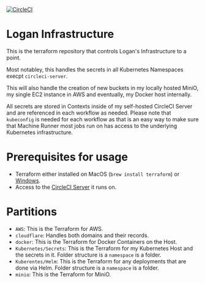 [![CircleCI](https://cciserver.logangodsey.com/status-badge/img/gh/imlogang-organization/logan-infrastructure/tree/main.svg?style=svg&circle-token=3f6a7820b1cbd15a302fb8a9cc3e34de56b630d3)](https://cciserver.logangodsey.com/status-badge/redirect/gh/imlogang-organization/logan-infrastructure/tree/main)
# Logan Infrastructure 
This is the terraform repository that controls Logan's Infrastructure to a point. 

Most notabley, this handles the secrets in all Kubernetes Namespaces execpt `circleci-server`. 

This will also handle the creation of new buckets in my locally hosted MiniO, my single EC2 instance in AWS and eventually, my Docker host internally. 

All secrets are stored in Contexts inside of my self-hosted CircleCI Server and are referenced in each workflow as needed. 
Please note that `kubeconfig` is needed for each workflow as that is an easy way to make sure that Machine Runner most jobs run on has access to the underlying Kubernetes infrastructure. 

# Prerequisites for usage
* Terraform either installed on MacOS (`brew install terraform`) or [Windows](https://developer.hashicorp.com/terraform/install#windows).
* Access to the [CircleCI Server](https://app.cciserver.logangodsey.com/pipelines/github/imlogang-organization/logan-infrastructure) it runs on.

# Partitions 
* `AWS`: This is the Terraform for AWS.
* `cloudflare`: Handles both domains and their records.
* `docker`: This is the Terraform for Docker Containers on the Host.
* `Kubernetes/Secrets`: This is the Terraform for my Kubernetes Host and the secrets in it. Folder structure is a `namespace` is a folder.
* `Kuberentes/Helm`: This is the Terraform for any deployments that are done via Helm. Folder structure is a `namespace` is a folder.
* `minio`: This is the Terraform for MiniO.
